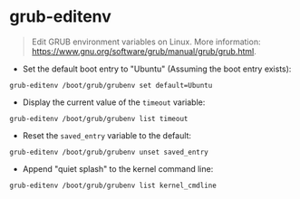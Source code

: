 # grub-editenv

> Edit GRUB environment variables on Linux.
> More information: <https://www.gnu.org/software/grub/manual/grub/grub.html>.

- Set the default boot entry to "Ubuntu" (Assuming the boot entry exists):

`grub-editenv /boot/grub/grubenv set default=Ubuntu`

- Display the current value of the `timeout` variable:

`grub-editenv /boot/grub/grubenv list timeout`

- Reset the `saved_entry` variable to the default:

`grub-editenv /boot/grub/grubenv unset saved_entry`

- Append "quiet splash" to the kernel command line:

`grub-editenv /boot/grub/grubenv list kernel_cmdline`

